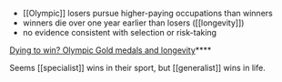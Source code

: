 - [[Olympic]] losers pursue higher-paying occupations than winners
- winners die over one year earlier than losers ([[longevity]])
- no evidence consistent with selection or risk-taking

[Dying to win? Olympic Gold medals and longevity](https://www.sciencedirect.com/science/article/abs/pii/S0167629618303370)****

Seems [[specialist]] wins in their sport, but [[generalist]] wins in life.